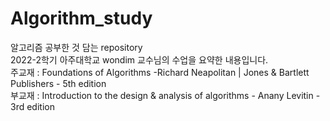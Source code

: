 # Algorithm_study
알고리즘 공부한 것 담는 repository  
2022-2학기 아주대학교 wondim 교수님의 수업을 요약한 내용입니다.  
주교재 : Foundations of Algorithms -Richard Neapolitan | Jones & Bartlett Publishers - 5th edition  
부교재 : Introduction to the design & analysis of algorithms - Anany Levitin - 3rd edition  

